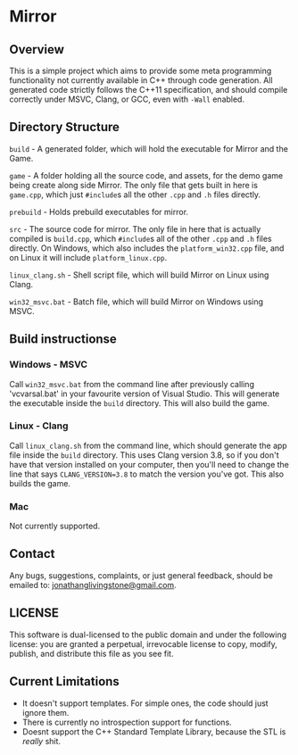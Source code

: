 # Mirror
## Overview

This is a simple project which aims to provide some meta programming functionality not currently available in C++ through code generation. All generated code strictly follows the C++11 specification, and should compile correctly under MSVC, Clang, or GCC, even with `-Wall` enabled.

## Directory Structure
`build` - A generated folder, which will hold the executable for Mirror and the Game.

`game` - A folder holding all the source code, and assets, for the demo game being create along side Mirror. The only file that gets built in here is `game.cpp`, which just `#include`s all the other `.cpp` and `.h` files directly.

`prebuild` - Holds prebuild executables for mirror.

`src` - The source code for mirror. The only file in here that is actually compiled is `build.cpp`, which `#include`s all of the other `.cpp` and `.h` files directly. On Windows, which also includes the `platform_win32.cpp` file, and on Linux it will include
`platform_linux.cpp`.

`linux_clang.sh` - Shell script file, which will build Mirror on Linux using Clang.

`win32_msvc.bat` - Batch file, which will build Mirror on Windows using MSVC.

## Build instructionse

### Windows - MSVC
Call `win32_msvc.bat` from the command line after previously calling 'vcvarsal.bat' in your favourite version of Visual Studio. This will generate the executable inside the `build` directory. This will also build the game.

### Linux - Clang
Call `linux_clang.sh` from the command line, which should generate the app file inside the `build` directory. This uses Clang version 3.8, so if you don't have that version installed on your computer, then you'll need to change the line that says `CLANG_VERSION=3.8` to match the version you've got. This also builds the game.

### Mac
Not currently supported.

## Contact

Any bugs, suggestions, complaints, or just general feedback, should be emailed to: jonathanglivingstone@gmail.com.

## LICENSE

This software is dual-licensed to the public domain and under the following license: you are granted a perpetual, irrevocable license to copy, modify, publish, and distribute this file as you see fit.

## Current Limitations
- It doesn't support templates. For simple ones, the code should just ignore them.
- There is currently no introspection support for functions.
- Doesnt support the C++ Standard Template Library, because the STL is _really_ shit.
